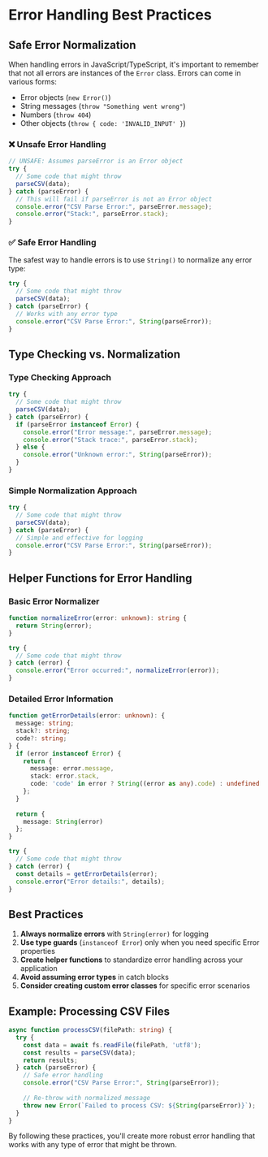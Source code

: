 # Error Handling Best Practices

## Safe Error Normalization

When handling errors in JavaScript/TypeScript, it's important to remember that not all errors are instances of the `Error` class. Errors can come in various forms:

- Error objects (`new Error()`)
- String messages (`throw "Something went wrong"`)
- Numbers (`throw 404`)
- Other objects (`throw { code: 'INVALID_INPUT' }`)

### ❌ Unsafe Error Handling

```typescript
// UNSAFE: Assumes parseError is an Error object
try {
  // Some code that might throw
  parseCSV(data);
} catch (parseError) {
  // This will fail if parseError is not an Error object
  console.error("CSV Parse Error:", parseError.message);
  console.error("Stack:", parseError.stack);
}
```

### ✅ Safe Error Handling

The safest way to handle errors is to use `String()` to normalize any error type:

```typescript
try {
  // Some code that might throw
  parseCSV(data);
} catch (parseError) {
  // Works with any error type
  console.error("CSV Parse Error:", String(parseError));
}
```

## Type Checking vs. Normalization

### Type Checking Approach

```typescript
try {
  // Some code that might throw
  parseCSV(data);
} catch (parseError) {
  if (parseError instanceof Error) {
    console.error("Error message:", parseError.message);
    console.error("Stack trace:", parseError.stack);
  } else {
    console.error("Unknown error:", String(parseError));
  }
}
```

### Simple Normalization Approach

```typescript
try {
  // Some code that might throw
  parseCSV(data);
} catch (parseError) {
  // Simple and effective for logging
  console.error("CSV Parse Error:", String(parseError));
}
```

## Helper Functions for Error Handling

### Basic Error Normalizer

```typescript
function normalizeError(error: unknown): string {
  return String(error);
}

try {
  // Some code that might throw
} catch (error) {
  console.error("Error occurred:", normalizeError(error));
}
```

### Detailed Error Information

```typescript
function getErrorDetails(error: unknown): { 
  message: string; 
  stack?: string; 
  code?: string;
} {
  if (error instanceof Error) {
    return {
      message: error.message,
      stack: error.stack,
      code: 'code' in error ? String((error as any).code) : undefined
    };
  }
  
  return {
    message: String(error)
  };
}

try {
  // Some code that might throw
} catch (error) {
  const details = getErrorDetails(error);
  console.error("Error details:", details);
}
```

## Best Practices

1. **Always normalize errors** with `String(error)` for logging
2. **Use type guards** (`instanceof Error`) only when you need specific Error properties
3. **Create helper functions** to standardize error handling across your application
4. **Avoid assuming error types** in catch blocks
5. **Consider creating custom error classes** for specific error scenarios

## Example: Processing CSV Files

```typescript
async function processCSV(filePath: string) {
  try {
    const data = await fs.readFile(filePath, 'utf8');
    const results = parseCSV(data);
    return results;
  } catch (parseError) {
    // Safe error handling
    console.error("CSV Parse Error:", String(parseError));
    
    // Re-throw with normalized message
    throw new Error(`Failed to process CSV: ${String(parseError)}`);
  }
}
```

By following these practices, you'll create more robust error handling that works with any type of error that might be thrown.